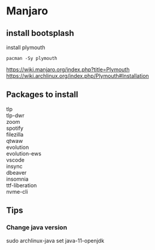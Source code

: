 # Manjaro

## install bootsplash 

install plymouth 

```
pacman -Sy plymouth
```

https://wiki.manjaro.org/index.php?title=Plymouth  
https://wiki.archlinux.org/index.php/Plymouth#Installation  


## Packages to install

tlp  
tlp-dwr  
zoom  
spotify  
filezilla  
qtwaw  
evolution  
evolution-ews  
vscode  
insync  
dbeaver  
insomnia  
ttf-liberation  
nvme-cli  


## Tips

### Change java version  

sudo archlinux-java set java-11-openjdk  